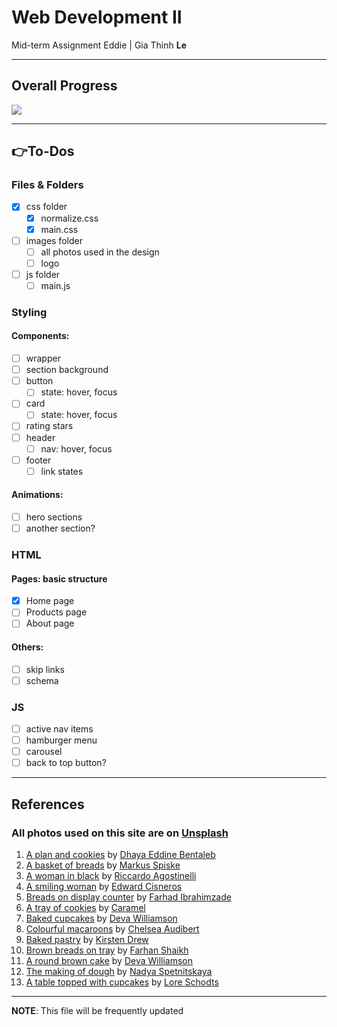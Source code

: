 # Web Development II

Mid-term Assignment
Eddie | Gia Thinh **Le**

---

## Overall Progress

![](https://geps.dev/progress/20)

---

## :point_right:To-Dos

### Files & Folders

- [x] css folder
  - [x] normalize.css
  - [x] main.css
- [ ] images folder
  - [ ] all photos used in the design
  - [ ] logo
- [ ] js folder
  - [ ] main.js

### Styling

#### Components:

- [ ] wrapper
- [ ] section background
- [ ] button
  - [ ] state: hover, focus
- [ ] card
  - [ ] state: hover, focus
- [ ] rating stars
- [ ] header
  - [ ] nav: hover, focus
- [ ] footer
  - [ ] link states

#### Animations:

- [ ] hero sections
- [ ] another section?

### HTML

#### Pages: basic structure

- [x] Home page
- [ ] Products page
- [ ] About page

#### Others:

- [ ] skip links
- [ ] schema

### JS

- [ ] active nav items
- [ ] hamburger menu
- [ ] carousel
- [ ] back to top button?

---

## References

### All photos used on this site are on [Unsplash](https://unsplash.com)

1. [A plan and cookies](https://unsplash.com/photos/four-chocolate-cupcakes-1enpRvltI_k) by [Dhaya Eddine Bentaleb](https://unsplash.com/@dhayaeddinebentaleb)
2. [A basket of breads](https://unsplash.com/photos/baked-bread-on-brown-wicker-bowl-q0UBzw-FKE4) by [Markus Spiske](https://unsplash.com/@markusspiske)
3. [A woman in black](https://unsplash.com/photos/woman-in-black-long-sleeve-dress-standing-beside-white-railings-near-body-of-water-during-daytime-ZrjwI-7xlJk) by [Riccardo Agostinelli](https://unsplash.com/@riccardoagostinelli)
4. [A smiling woman](https://unsplash.com/photos/smiling-woman-in-shallow-focus-photography-_H6wpor9mjs) by [Edward Cisneros](https://unsplash.com/@everythingcaptured)
5. [Breads on display counter](https://unsplash.com/photos/brown-bread-on-clear-glass-display-counter-I0Vb0DejVZ0) by [Farhad Ibrahimzade](https://unsplash.com/@ferhadd)
6. [A tray of cookies](https://unsplash.com/photos/a-tray-of-cookies-with-yellow-stars-on-them-a-WtnXm8uSM) by [Caramel](https://unsplash.com/@caramelconsulting)
7. [Baked cupcakes](https://unsplash.com/photos/baked-cupcake-S2jw81lfrG0) by [Deva Williamson](https://unsplash.com/@biglaughkitchen)
8. [Colourful macaroons](https://unsplash.com/photos/french-macaroons-with-different-colors-hV1gChgMa-k) by [Chelsea Audibert](https://unsplash.com/@chelseaaudibert)
9. [Baked pastry](https://unsplash.com/photos/baked-pastry-on-bowl-n49BjsFf5dI) by [Kirsten Drew](https://unsplash.com/@k_drew)
10. [Brown breads on tray](https://unsplash.com/photos/brown-bread-on-black-tray-rVOIf6tc5DU) by [Farhan Shaikh](https://unsplash.com/@thesliceofliving)
11. [A round brown cake](https://unsplash.com/photos/round-brown-cake-bLnJi-GKwhw) by [Deva Williamson](https://unsplash.com/@biglaughkitchen)
12. [The making of dough](https://unsplash.com/photos/person-making-dough-beside-brown-wooden-rolling-pin-tOYiQxF9-Ys) by [Nadya Spetnitskaya](https://unsplash.com/@kiboka)
13. [A table topped with cupcakes](https://unsplash.com/photos/a-table-topped-with-cupcakes-covered-in-frosting-FIxdY7jOBus) by [Lore Schodts](https://unsplash.com/@lore_schodts)

---

**NOTE**: This file will be frequently updated
